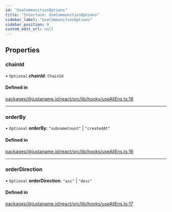 ```yaml
---
id: "UseCommunitiesOptions"
title: "Interface: UseCommunitiesOptions"
sidebar_label: "UseCommunitiesOptions"
sidebar_position: 0
custom_edit_url: null
---
```


## Properties

### chainId

• `Optional` **chainId**: `ChainId`

#### Defined in

[packages/@justaname.id/react/src/lib/hooks/useAllEns.ts:18](https://github.com/JustaName-id/JustaName-sdk/blob/0b5bd45/packages/@justaname.id/react/src/lib/hooks/useCommunities.ts#L18)

___

### orderBy

• `Optional` **orderBy**: ``"subnameCount"`` \| ``"createdAt"``

#### Defined in

[packages/@justaname.id/react/src/lib/hooks/useAllEns.ts:16](https://github.com/JustaName-id/JustaName-sdk/blob/0b5bd45/packages/@justaname.id/react/src/lib/hooks/useCommunities.ts#L16)

___

### orderDirection

• `Optional` **orderDirection**: ``"asc"`` \| ``"desc"``

#### Defined in

[packages/@justaname.id/react/src/lib/hooks/useAllEns.ts:17](https://github.com/JustaName-id/JustaName-sdk/blob/0b5bd45/packages/@justaname.id/react/src/lib/hooks/useCommunities.ts#L17)
